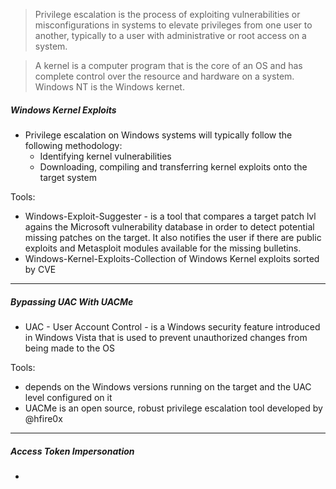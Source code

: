 > Privilege escalation is the process of exploiting vulnerabilities or misconfigurations in systems to elevate privileges from one user to another, typically to a user with administrative or root access on a system.

> A kernel is a computer program that is the core of an OS and has complete control over the resource and hardware on a system. Windows NT is the Windows kernet.


##### Windows Kernel Exploits

- Privilege escalation on Windows systems will typically follow the following methodology:
	- Identifying kernel vulnerabilities
	- Downloading, compiling and transferring kernel exploits onto the target system

Tools:
- Windows-Exploit-Suggester - is a tool that compares a target patch lvl agains the Microsoft vulnerability database in order to detect potential missing patches on the target. It also notifies the user if there are public exploits and Metasploit modules available for the missing bulletins.
- Windows-Kernel-Exploits-Collection of Windows Kernel exploits sorted by CVE
---
##### Bypassing UAC With UACMe

- UAC - User Account Control - is a Windows security feature introduced in Windows Vista that is used to prevent unauthorized changes from being made to the OS

Tools:
- depends on the Windows versions running on the target and the UAC level configured on it
- UACMe is an open source, robust privilege escalation tool developed by @hfire0x
---
##### Access Token Impersonation

- 